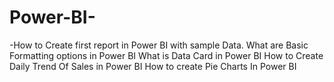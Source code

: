 # Power-BI-
-How to Create first report  in Power BI with sample Data.
What are Basic  Formatting options in Power BI
What is Data Card in Power BI
How to Create Daily Trend Of Sales in Power BI
How to create Pie Charts In Power BI
